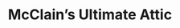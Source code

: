 ---
title: "McClain’s Ultimate Attic"
url: /honolulu/mcclains-ultimate-attic/
shop: Auktionshaus
---